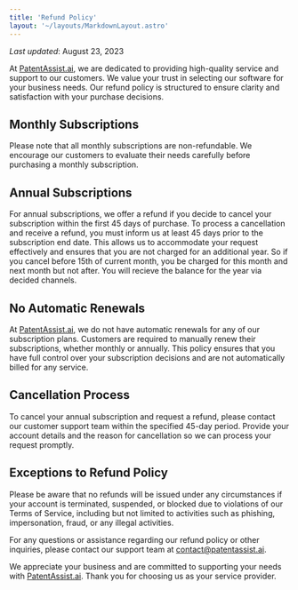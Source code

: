 ```yaml
---
title: 'Refund Policy'
layout: '~/layouts/MarkdownLayout.astro'
---
```


_Last updated_: August 23, 2023

At [PatentAssist.ai](http://patentassist.ai/), we are dedicated to providing high-quality service and support to our customers. We value your trust in selecting our software for your business needs. Our refund policy is structured to ensure clarity and satisfaction with your purchase decisions.

## Monthly Subscriptions

Please note that all monthly subscriptions are non-refundable. We encourage our customers to evaluate their needs carefully before purchasing a monthly subscription.

## Annual Subscriptions

For annual subscriptions, we offer a refund if you decide to cancel your subscription within the first 45 days of purchase. To process a cancellation and receive a refund, you must inform us at least 45 days prior to the subscription end date. This allows us to accommodate your request effectively and ensures that you are not charged for an additional year. So if you cancel before 15th of current month, you be charged for this month and next month but not after. You will recieve the balance for the year via decided channels.

## No Automatic Renewals

At [PatentAssist.ai](http://patentassist.ai/), we do not have automatic renewals for any of our subscription plans. Customers are required to manually renew their subscriptions, whether monthly or annually. This policy ensures that you have full control over your subscription decisions and are not automatically billed for any service.

## Cancellation Process

To cancel your annual subscription and request a refund, please contact our customer support team within the specified 45-day period. Provide your account details and the reason for cancellation so we can process your request promptly.

## Exceptions to Refund Policy

Please be aware that no refunds will be issued under any circumstances if your account is terminated, suspended, or blocked due to violations of our Terms of Service, including but not limited to activities such as phishing, impersonation, fraud, or any illegal activities.

For any questions or assistance regarding our refund policy or other inquiries, please contact our support team at [contact@patentassist.ai](mailto:contact@patentassist.ai).

We appreciate your business and are committed to supporting your needs with [PatentAssist.ai](http://patentassist.ai/). Thank you for choosing us as your service provider.
